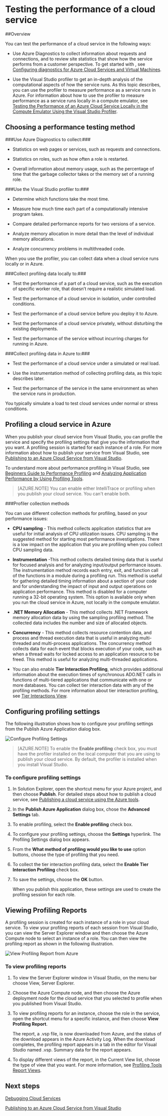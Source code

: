 <properties 
   pageTitle="Testing the performance of a cloud service | Microsoft Azure"
   description="Test the performance of a cloud service using the Visual Studio profiler"
   services="visual-studio-online"
   documentationCenter="n/a"
   authors="TomArcher"
   manager="douge"
   editor="" />
<tags 
   ms.service="visual-studio-online"
   ms.devlang="multiple"
   ms.topic="article"
   ms.tgt_pltfrm="multiple"
   ms.workload="na"
   ms.date="08/15/2016"
   ms.author="tarcher" />


# Testing the performance of a cloud service 

##Overview

You can test the performance of a cloud service in the following ways:

- Use Azure Diagnostics to collect information about requests and connections, and to review site statistics that show how the service performs from a customer perspective. To get started with , see [Configuring diagnostics for Azure Cloud Services and Virtual Machines]( http://go.microsoft.com/fwlink/p/?LinkId=623009).

- Use the Visual Studio profiler to get an in-depth analysis of the computational aspects of how the service runs. As this topic describes, you can use the profiler to measure performance as a service runs in Azure. For information about how to use the profiler to measure performance as a service runs locally in a compute emulator, see [Testing the Performance of an Azure Cloud Service Locally in the Compute Emulator Using the Visual Studio Profiler](http://go.microsoft.com/fwlink/p/?LinkId=262845).



## Choosing a performance testing method

###Use Azure Diagnostics to collect:###

- Statistics on web pages or services, such as requests and connections.

- Statistics on roles, such as how often a role is restarted.

- Overall information about memory usage, such as the percentage of time that the garbage collector takes or the memory set of a running role.

###Use the Visual Studio profiler to:###

- Determine which functions take the most time.

- Measure how much time each part of a computationally intensive program takes.

- Compare detailed performance reports for two versions of a service.

- Analyze memory allocation in more detail than the level of individual memory allocations.

- Analyze concurrency problems in multithreaded code.

When you use the profiler, you can collect data when a cloud service runs locally or in Azure.

###Collect profiling data locally to:###

- Test the performance of a part of a cloud service, such as the execution of specific worker role, that doesn’t require a realistic simulated load.

- Test the performance of a cloud service in isolation, under controlled conditions.

- Test the performance of a cloud service before you deploy it to Azure.

- Test the performance of a cloud service privately, without disturbing the existing deployments.

- Test the performance of the service without incurring charges for running in Azure.

###Collect profiling data in Azure to:###

- Test the performance of a cloud service under a simulated or real load.

- Use the instrumentation method of collecting profiling data, as this topic describes later.

- Test the performance of the service in the same environment as when the service runs in production.

You typically simulate a load to test cloud services under normal or stress conditions.

## Profiling a cloud service in Azure

When you publish your cloud service from Visual Studio, you can profile the service and specify the profiling settings that give you the information that you want. A profiling session is started for each instance of a role. For more information about how to publish your service from Visual Studio, see [Publishing to an Azure Cloud Service from Visual Studio](https://msdn.microsoft.com/library/azure/ee460772.aspx).

To understand more about performance profiling in Visual Studio, see [Beginners Guide to Performance Profiling](https://msdn.microsoft.com/library/azure/ms182372.aspx) and [Analyzing Application Performance by Using Profiling Tools](https://msdn.microsoft.com/library/azure/z9z62c29.aspx).

>[AZURE.NOTE] You can enable either IntelliTrace or profiling when you publish your cloud service. You can't enable both.

###Profiler collection methods

You can use different collection methods for profiling, based on your performance issues:

- **CPU sampling** - This method collects application statistics that are useful for initial analysis of CPU utilization issues. CPU sampling is the suggested method for starting most performance investigations. There is a low impact on the application that you are profiling when you collect CPU sampling data.

- **Instrumentation** -This method collects detailed timing data that is useful for focused analysis and for analyzing input/output performance issues. The instrumentation method records each entry, exit, and function call of the functions in a module during a profiling run. This method is useful for gathering detailed timing information about a section of your code and for understanding the impact of input and output operations on application performance. This method is disabled for a computer running a 32-bit operating system. This option is available only when you run the cloud service in Azure, not locally in the compute emulator.

- **.NET Memory Allocation** - This method collects .NET Framework memory allocation data by using the sampling profiling method. The collected data includes the number and size of allocated objects.

- **Concurrency** - This method collects resource contention data, and process and thread execution data that is useful in analyzing multi-threaded and multi-process applications. The concurrency method collects data for each event that blocks execution of your code, such as when a thread waits for locked access to an application resource to be freed. This method is useful for analyzing multi-threaded applications.

- You can also enable **Tier Interaction Profiling**, which provides additional information about the execution times of synchronous ADO.NET calls in functions of multi-tiered applications that communicate with one or more databases. You can collect tier interaction data with any of the profiling methods. For more information about tier interaction profiling, see [Tier Interactions View](https://msdn.microsoft.com/library/azure/dd557764.aspx).

## Configuring profiling settings

The following illustration shows how to configure your profiling settings from the Publish Azure Application dialog box.

![Configure Profiling Settings](./media/vs-azure-tools-performance-profiling-cloud-services/IC526984.png)

>[AZURE.NOTE] To enable the **Enable profiling** check box, you must have the profiler installed on the local computer that you are using to publish your cloud service. By default, the profiler is installed when you install Visual Studio.

### To configure profiling settings

1. In Solution Explorer, open the shortcut menu for your Azure project, and then choose **Publish**. For detailed steps about how to publish a cloud service, see [Publishing a cloud service using the Azure tools](http://go.microsoft.com/fwlink/p?LinkId=623012).

1. In the **Publish Azure Application** dialog box, chose the **Advanced Settings** tab.

1. To enable profiling, select the **Enable profiling** check box.

1. To configure your profiling settings, choose the **Settings** hyperlink. The Profiling Settings dialog box appears.

1. From the **What method of profiling would you like to use** option buttons, choose the type of profiling that you need.

1. To collect the tier interaction profiling data, select the **Enable Tier Interaction Profiling** check box.

1. To save the settings, choose the **OK** button.

    When you publish this application, these settings are used to create the profiling session for each role.

## Viewing Profiling Reports

A profiling session is created for each instance of a role in your cloud service. To view your profiling reports of each session from Visual Studio, you can view the Server Explorer window and then choose the Azure Compute node to select an instance of a role. You can then view the profiling report as shown in the following illustration.

![View Profiling Report from Azure](./media/vs-azure-tools-performance-profiling-cloud-services/IC748914.png)

### To view profiling reports

1. To view the Server Explorer window in Visual Studio, on the menu bar choose View, Server Explorer.

1. Choose the Azure Compute node, and then choose the Azure deployment node for the cloud service that you selected to profile when you published from Visual Studio.

1. To view profiling reports for an instance, choose the role in the service, open the shortcut menu for a specific instance, and then choose **View Profiling Report**.

    The report, a .vsp file, is now downloaded from Azure, and the status of the download appears in the  Azure Activity Log. When the download completes, the profiling report appears in a tab in the editor for Visual Studio named <Role name>_<Instance Number>_<identifier>.vsp. Summary data for the report appears.

1. To display different views of the report, in the Current View list, choose the type of view that you want. For more information, see [Profiling Tools Report Views](https://msdn.microsoft.com/library/azure/bb385755.aspx).

## Next steps

[Debugging Cloud Services](https://msdn.microsoft.com/library/azure/ee405479.aspx)

[Publishing to an Azure Cloud Service from Visual Studio](https://msdn.microsoft.com/library/azure/ee460772.aspx)

